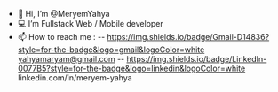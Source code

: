 - 👋 Hi, I’m @MeryemYahya
- 💻 I’m Fullstack Web / Mobile developer 
- 📫 How to reach me :
-- https://img.shields.io/badge/Gmail-D14836?style=for-the-badge&logo=gmail&logoColor=white yahyamaryam@gmail.com
-- https://img.shields.io/badge/LinkedIn-0077B5?style=for-the-badge&logo=linkedin&logoColor=white linkedin.com/in/meryem-yahya


<!---
MeryemYahya/MeryemYahya is a ✨ special ✨ repository because its `README.md` (this file) appears on your GitHub profile.
You can click the Preview link to take a look at your changes.
--->
